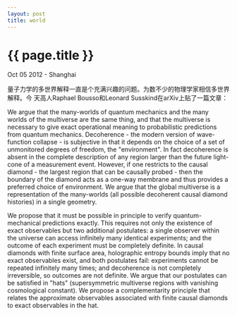 ```yaml
---
layout: post
title: world
---
```


{{ page.title }}
================

<p class="meta">Oct 05 2012 - Shanghai</p>

量子力学的多世界解释一直是个充满兴趣的问题。为数不少的物理学家相信多世界解释。今
天高人Raphael Bousso和Leonard Susskind在arXiv上贴了一篇文章：

We argue that the many-worlds of quantum mechanics and the many worlds of the multiverse are the same thing, and that the multiverse is necessary to give exact operational meaning to probabilistic predictions from quantum mechanics.
Decoherence - the modern version of wave-function collapse - is subjective in
that it depends on the choice of a set of unmonitored degrees of freedom, the
"environment". In fact decoherence is absent in the complete description of any
region larger than the future light-cone of a measurement event. However, if one
restricts to the causal diamond - the largest region that can be causally
probed - then the boundary of the diamond acts as a one-way membrane and thus
provides a preferred choice of environment. We argue that the global multiverse
is a representation of the many-worlds (all possible decoherent causal diamond
histories) in a single geometry.


We propose that it must be possible in principle to verify quantum-mechanical predictions exactly. This requires not only the existence of exact observables but two additional postulates: a single observer within the universe can access infinitely many identical experiments; and the outcome of each experiment must be completely definite. In causal diamonds with finite surface area, holographic entropy bounds imply that no exact observables exist, and both postulates fail: experiments cannot be repeated infinitely many times; and decoherence is not completely irreversible, so outcomes are not definite. We argue that our postulates can be satisfied in "hats" (supersymmetric multiverse regions with vanishing cosmological constant). We propose a complementarity principle that relates the approximate observables associated with finite causal diamonds to exact observables in the hat. 

